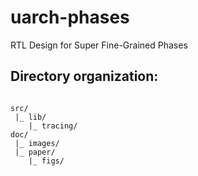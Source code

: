 # uarch-phases

RTL Design for Super Fine-Grained Phases

## Directory organization:

```

src/
 |_ lib/
    |_ tracing/
doc/
 |_ images/
 |_ paper/
    |_ figs/

```


